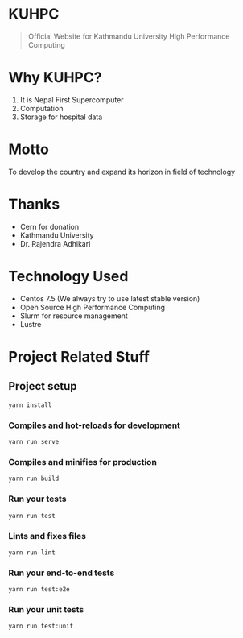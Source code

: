 # KUHPC
> Official Website for Kathmandu University High Performance Computing

# Why KUHPC?
1. It is Nepal First Supercomputer
2. Computation
3. Storage for hospital data

# Motto
To develop the country and expand its horizon in field of technology

# Thanks
* Cern for donation
* Kathmandu University
* Dr. Rajendra Adhikari

# Technology Used
* Centos 7.5 (We always try to use latest stable version)
* Open Source High Performance Computing
* Slurm for resource management
* Lustre

# Project Related Stuff
## Project setup
```
yarn install
```

### Compiles and hot-reloads for development
```
yarn run serve
```

### Compiles and minifies for production
```
yarn run build
```

### Run your tests
```
yarn run test
```

### Lints and fixes files
```
yarn run lint
```

### Run your end-to-end tests
```
yarn run test:e2e
```

### Run your unit tests
```
yarn run test:unit
```
